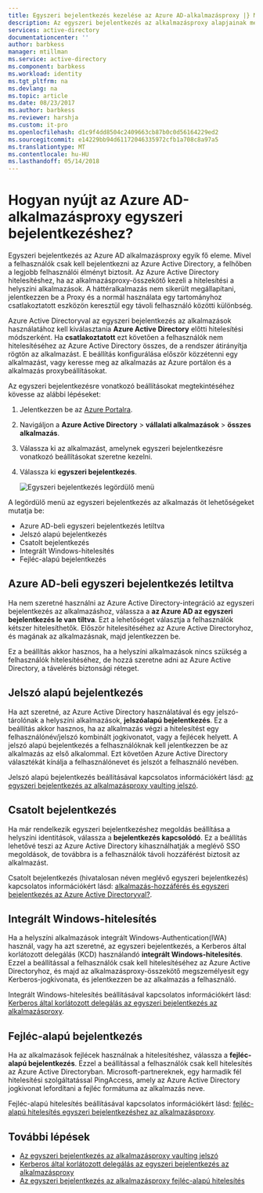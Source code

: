 ```yaml
---
title: Egyszeri bejelentkezés kezelése az Azure AD-alkalmazásproxy |} Microsoft Docs
description: Az egyszeri bejelentkezés az alkalmazásproxy alapjainak megismerése
services: active-directory
documentationcenter: ''
author: barbkess
manager: mtillman
ms.service: active-directory
ms.component: barbkess
ms.workload: identity
ms.tgt_pltfrm: na
ms.devlang: na
ms.topic: article
ms.date: 08/23/2017
ms.author: barbkess
ms.reviewer: harshja
ms.custom: it-pro
ms.openlocfilehash: d1c9f4dd8504c2409663cb87b0c0d56164229ed2
ms.sourcegitcommit: e14229bb94d61172046335972cfb1a708c8a97a5
ms.translationtype: MT
ms.contentlocale: hu-HU
ms.lasthandoff: 05/14/2018
---
```

# <a name="how-does-azure-ad-application-proxy-provide-single-sign-on"></a>Hogyan nyújt az Azure AD-alkalmazásproxy egyszeri bejelentkezéshez?

Egyszeri bejelentkezés az Azure AD alkalmazásproxy egyik fő eleme.  Mivel a felhasználók csak kell bejelentkezni az Azure Active Directory, a felhőben a legjobb felhasználói élményt biztosít. Az Azure Active Directory hitelesítéshez, ha az alkalmazásproxy-összekötő kezeli a hitelesítési a helyszíni alkalmazások. A háttéralkalmazás nem sikerült megállapítani, jelentkezzen be a Proxy és a normál használata egy tartományhoz csatlakoztatott eszközön keresztül egy távoli felhasználó közötti különbség. 

Azure Active Directoryval az egyszeri bejelentkezés az alkalmazások használatához kell kiválasztania **Azure Active Directory** előtti hitelesítési módszerként. Ha **csatlakoztatott** ezt követően a felhasználók nem hitelesítéséhez az Azure Active Directory összes, de a rendszer átirányítja rögtön az alkalmazást. E beállítás konfigurálása először közzétenni egy alkalmazást, vagy keresse meg az alkalmazás az Azure portálon és a alkalmazás proxybeállításokat. 

Az egyszeri bejelentkezésre vonatkozó beállításokat megtekintéséhez kövesse az alábbi lépéseket:

1. Jelentkezzen be az [Azure Portalra](https://portal.azure.com).
2. Navigáljon a **Azure Active Directory** > **vállalati alkalmazások** > **összes alkalmazás**.
3. Válassza ki az alkalmazást, amelynek egyszeri bejelentkezésre vonatkozó beállításokat szeretne kezelni.
4. Válassza ki **egyszeri bejelentkezés**.

   ![Egyszeri bejelentkezés legördülő menü](./media/application-proxy-single-sign-on/single-sign-on-mode.png)

A legördülő menü az egyszeri bejelentkezés az alkalmazás öt lehetőségeket mutatja be:

* Azure AD-beli egyszeri bejelentkezés letiltva
* Jelszó alapú bejelentkezés
* Csatolt bejelentkezés
* Integrált Windows-hitelesítés
* Fejléc-alapú bejelentkezés

## <a name="azure-ad-single-sign-on-disabled"></a>Azure AD-beli egyszeri bejelentkezés letiltva

Ha nem szeretné használni az Azure Active Directory-integráció az egyszeri bejelentkezés az alkalmazáshoz, válassza a **az Azure AD az egyszeri bejelentkezés le van tiltva**. Ezt a lehetőséget választja a felhasználók kétszer hitelesíthetők. Először hitelesítéséhez az Azure Active Directoryhoz, és magának az alkalmazásnak, majd jelentkezzen be. 

Ez a beállítás akkor hasznos, ha a helyszíni alkalmazások nincs szükség a felhasználók hitelesítéséhez, de hozzá szeretne adni az Azure Active Directory, a távelérés biztonsági réteget. 

## <a name="password-based-sign-on"></a>Jelszó alapú bejelentkezés

Ha azt szeretné, az Azure Active Directory használatával és egy jelszó-tárolónak a helyszíni alkalmazások, **jelszóalapú bejelentkezés**. Ez a beállítás akkor hasznos, ha az alkalmazás végzi a hitelesítést egy felhasználónév/jelszó kombinált jogkivonatot, vagy a fejlécek helyett. A jelszó alapú bejelentkezés a felhasználóknak kell jelentkezzen be az alkalmazás az első alkalommal. Ezt követően Azure Active Directory választékát kínálja a felhasználónevet és jelszót a felhasználó nevében. 

Jelszó alapú bejelentkezés beállításával kapcsolatos információkért lásd: [az egyszeri bejelentkezés az alkalmazásproxy vaulting jelszó](application-proxy-configure-single-sign-on-password-vaulting.md).

## <a name="linked-sign-on"></a>Csatolt bejelentkezés

Ha már rendelkezik egyszeri bejelentkezéshez megoldás beállítása a helyszíni identitások, válassza a **bejelentkezés kapcsolódó**. Ez a beállítás lehetővé teszi az Azure Active Directory kihasználhatják a meglévő SSO megoldások, de továbbra is a felhasználók távoli hozzáférést biztosít az alkalmazást. 

Csatolt bejelentkezés (hivatalosan néven meglévő egyszeri bejelentkezés) kapcsolatos információkért lásd: [alkalmazás-hozzáférés és egyszeri bejelentkezés az Azure Active Directoryval?](../active-directory-appssoaccess-whatis.md#how-does-single-sign-on-with-azure-active-directory-work).

## <a name="integrated-windows-authentication"></a>Integrált Windows-hitelesítés

Ha a helyszíni alkalmazások integrált Windows-Authentication(IWA) használ, vagy ha azt szeretné, az egyszeri bejelentkezés, a Kerberos által korlátozott delegálás (KCD) használandó **integrált Windows-hitelesítés**. Ezzel a beállítással a felhasználók csak kell hitelesítéséhez az Azure Active Directoryhoz, és majd az alkalmazásproxy-összekötő megszemélyesít egy Kerberos-jogkivonata, és jelentkezzen be az alkalmazás a felhasználó. 

Integrált Windows-hitelesítés beállításával kapcsolatos információkért lásd: [Kerberos által korlátozott delegálás az egyszeri bejelentkezés az alkalmazásproxy](application-proxy-configure-single-sign-on-with-kcd.md).

## <a name="header-based-sign-on"></a>Fejléc-alapú bejelentkezés 

Ha az alkalmazások fejlécek használnak a hitelesítéshez, válassza a **fejléc-alapú bejelentkezés**. Ezzel a beállítással a felhasználók csak kell hitelesítés az Azure Active Directoryban. Microsoft-partnereknek, egy harmadik fél hitelesítési szolgáltatással PingAccess, amely az Azure Active Directory jogkivonat lefordítani a fejléc formátuma az alkalmazás neve. 

Fejléc-alapú hitelesítés beállításával kapcsolatos információkért lásd: [fejléc-alapú hitelesítés egyszeri bejelentkezéshez az alkalmazásproxy](application-proxy-configure-single-sign-on-with-ping-access.md).

## <a name="next-steps"></a>További lépések

- [Az egyszeri bejelentkezés az alkalmazásproxy vaulting jelszó](application-proxy-configure-single-sign-on-password-vaulting.md)
- [Kerberos által korlátozott delegálás az egyszeri bejelentkezés az alkalmazásproxy](application-proxy-configure-single-sign-on-with-kcd.md)
- [Az egyszeri bejelentkezés az alkalmazásproxy fejléc-alapú hitelesítés](application-proxy-configure-single-sign-on-with-ping-access.md) 
